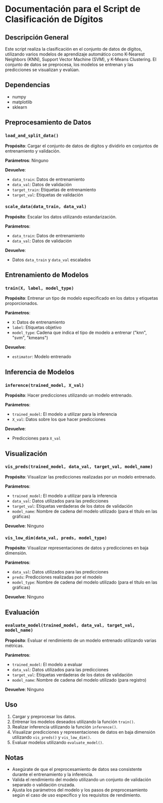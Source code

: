 # Documentación para el Script de Clasificación de Dígitos

## Descripción General
Este script realiza la clasificación en el conjunto de datos de dígitos, utilizando varios modelos de aprendizaje automático como K-Nearest Neighbors (KNN), Support Vector Machine (SVM), y K-Means Clustering. El conjunto de datos se preprocesa, los modelos se entrenan y las predicciones se visualizan y evalúan.

## Dependencias
- numpy
- matplotlib
- sklearn

## Preprocesamiento de Datos

### `load_and_split_data()`
**Propósito**: Cargar el conjunto de datos de dígitos y dividirlo en conjuntos de entrenamiento y validación.

**Parámetros**: Ninguno

**Devuelve**: 
- `data_train`: Datos de entrenamiento
- `data_val`: Datos de validación
- `target_train`: Etiquetas de entrenamiento
- `target_val`: Etiquetas de validación

### `scale_data(data_train, data_val)`
**Propósito**: Escalar los datos utilizando estandarización.

**Parámetros**:
- `data_train`: Datos de entrenamiento
- `data_val`: Datos de validación

**Devuelve**: 
- Datos `data_train` y `data_val` escalados

## Entrenamiento de Modelos

### `train(X, label, model_type)`
**Propósito**: Entrenar un tipo de modelo especificado en los datos y etiquetas proporcionados.

**Parámetros**:
- `X`: Datos de entrenamiento
- `label`: Etiquetas objetivo
- `model_type`: Cadena que indica el tipo de modelo a entrenar ("knn", "svm", "kmeans")

**Devuelve**: 
- `estimator`: Modelo entrenado

## Inferencia de Modelos

### `inference(trained_model, X_val)`
**Propósito**: Hacer predicciones utilizando un modelo entrenado.

**Parámetros**:
- `trained_model`: El modelo a utilizar para la inferencia
- `X_val`: Datos sobre los que hacer predicciones

**Devuelve**: 
- Predicciones para `X_val`

## Visualización

### `vis_preds(trained_model, data_val, target_val, model_name)`
**Propósito**: Visualizar las predicciones realizadas por un modelo entrenado.

**Parámetros**:
- `trained_model`: El modelo a utilizar para la inferencia
- `data_val`: Datos utilizados para las predicciones
- `target_val`: Etiquetas verdaderas de los datos de validación
- `model_name`: Nombre de cadena del modelo utilizado (para el título en las gráficas)

**Devuelve**: Ninguno

### `vis_low_dim(data_val, preds, model_type)`
**Propósito**: Visualizar representaciones de datos y predicciones en baja dimensión.

**Parámetros**:
- `data_val`: Datos utilizados para las predicciones
- `preds`: Predicciones realizadas por el modelo
- `model_type`: Nombre de cadena del modelo utilizado (para el título en las gráficas)

**Devuelve**: Ninguno

## Evaluación

### `evaluate_model(trained_model, data_val, target_val, model_name)`
**Propósito**: Evaluar el rendimiento de un modelo entrenado utilizando varias métricas.

**Parámetros**:
- `trained_model`: El modelo a evaluar
- `data_val`: Datos utilizados para las predicciones
- `target_val`: Etiquetas verdaderas de los datos de validación
- `model_name`: Nombre de cadena del modelo utilizado (para registro)

**Devuelve**: Ninguno

## Uso
1. Cargar y preprocesar los datos.
2. Entrenar los modelos deseados utilizando la función `train()`.
3. Realizar inferencia utilizando la función `inference()`.
4. Visualizar predicciones y representaciones de datos en baja dimensión utilizando `vis_preds()` y `vis_low_dim()`.
5. Evaluar modelos utilizando `evaluate_model()`.

## Notas
- Asegúrate de que el preprocesamiento de datos sea consistente durante el entrenamiento y la inferencia.
- Valida el rendimiento del modelo utilizando un conjunto de validación separado o validación cruzada.
- Ajusta los parámetros del modelo y los pasos de preprocesamiento según el caso de uso específico y los requisitos de rendimiento.
